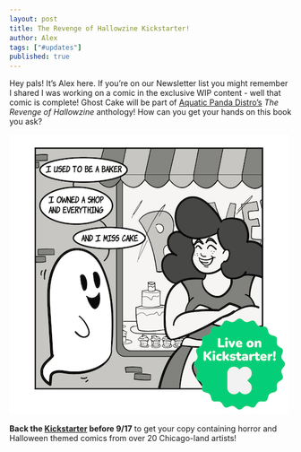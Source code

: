 ```yaml
---
layout: post
title: The Revenge of Hallowzine Kickstarter!
author: Alex
tags: ["#updates"]
published: true
---
```


Hey pals! It’s Alex here. If you’re on our Newsletter list you might remember I shared I was working on a comic in the exclusive WIP content - well that comic is complete! Ghost Cake will be part of [Aquatic Panda Distro’s](https://instagram.com/aquatic_panda_distro) *The Revenge of Hallowzine* anthology! How can you get your hands on this book you ask? 

![digital drawing of a ghost in front of a bakery with a woman standing in front with crossed arms and a big smile. The ghost’s speech bubbles read “I used to be a baker / I owned a shop and everything / and I miss cake” with a “Live on Kickstarter” graphic overlaid](/assets/img/post/2023_8_21_Kickstarter.png)

<!--more-->

**Back the [Kickstarter](https://www.kickstarter.com/projects/revengeofhallowzine/the-revenge-of-hallowzine) before 9/17** to get your copy containing horror and Halloween themed comics from over 20 Chicago-land artists!  
